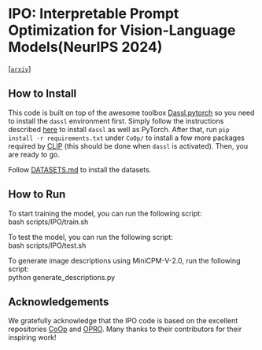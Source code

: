 # IPO: Interpretable Prompt Optimization for Vision-Language Models(NeurIPS 2024)

[[`arxiv`](https://arxiv.org/abs/2410.15397)] 


## How to Install
This code is built on top of the awesome toolbox [Dassl.pytorch](https://github.com/KaiyangZhou/Dassl.pytorch) so you need to install the `dassl` environment first. Simply follow the instructions described [here](https://github.com/KaiyangZhou/Dassl.pytorch#installation) to install `dassl` as well as PyTorch. After that, run `pip install -r requirements.txt` under `CoOp/` to install a few more packages required by [CLIP](https://github.com/openai/CLIP) (this should be done when `dassl` is activated). Then, you are ready to go.

Follow [DATASETS.md](DATASETS.md) to install the datasets.

## How to Run
To start training the model, you can run the following script:  
bash scripts/IPO/train.sh

To test the model, you can run the following script:  
bash scripts/IPO/test.sh

To generate image descriptions using MiniCPM-V-2.0, run the following script:  
python generate_descriptions.py


## Acknowledgements
We gratefully acknowledge that the IPO code is based on the excellent repositories [CoOp](https://github.com/KaiyangZhou/CoOp/tree/main) and [OPRO](https://github.com/google-deepmind/opro). Many thanks to their contributors for their inspiring work!
